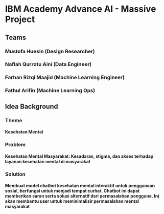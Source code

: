 # IBM Academy Advance AI - Massive Project

## Teams
### Mustofa Huesin (Design Researcher)
### Naflah Qurrotu Aini (Data Engineer)
### Farhan Rizqi Maajid (Machine Learning Engineer)
### Fathul Arifin (Machine Learning Ops)

## Idea Background
### Theme
#### Kesehatan Mental

### Problem
#### Kesehatan Mental Masyarakat: Kesadaran, stigma, dan akses terhadap layanan kesehatan mental di masyarakat

### Solution
#### Membuat model chatbot kesehatan mental interaktif untuk penggunaan sosial, berfungsi untuk menjadi tempat curhat. Chatbot ini dapat memberikan saran serta solusi alternatif dari permasalahan pengguna. Ini akan membantu user untuk meminimalisir permasalahan mental masyarakat
